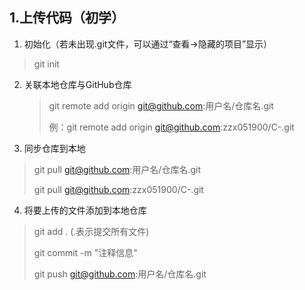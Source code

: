 ## 1.上传代码（初学）

1. 初始化（若未出现.git文件，可以通过“查看->隐藏的项目”显示）

> git init

2. 关联本地仓库与GitHub仓库

   > git remote add origin git@github.com:用户名/仓库名.git
   >
   > 例：git remote add origin git@github.com:zzx051900/C-.git

3. 同步仓库到本地

> git pull git@github.com:用户名/仓库名.git
>
> git pull git@github.com:zzx051900/C-.git

4. 将要上传的文件添加到本地仓库

> git add .  (.表示提交所有文件)
>
> git commit -m "注释信息"   
>
> git push git@github.com:用户名/仓库名.git
